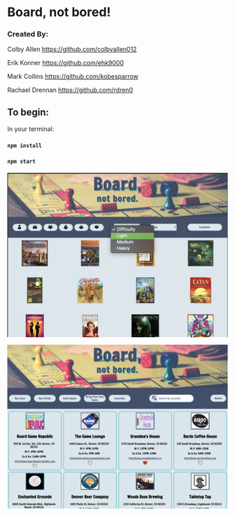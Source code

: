 # Board, not bored!
### Created By:

Colby Allen https://github.com/colbyallen012 

Erik Konner https://github.com/ehk9000 

Mark Collins https://github.com/kobesparrow 

Rachael Drennan  https://github.com/rdren0 


## To begin:
In your terminal:
#### `npm install`
#### `npm start`


![BoardGameApp](screenshot.png)

![BoardGameApp](locations.png)


